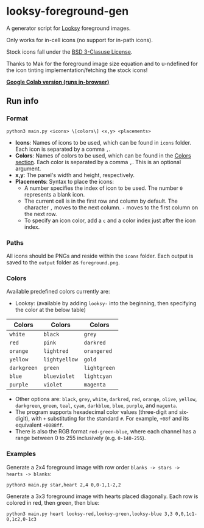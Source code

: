 # looksy-foreground-gen

A generator script for [Looksy](https://prodzpod.github.io/witness/editor.html) foreground images.

Only works for in-cell icons (no support for in-path icons).

Stock icons fall under the [BSD 3-Clasuse License](https://github.com/prodzpod/witness/blob/master/LICENSE).

Thanks to Mak for the foreground image size equation and to u-ndefined for the icon tinting implementation/fetching the stock icons!

**[Google Colab version (runs in-browser)](https://colab.research.google.com/drive/1P9meW2hCtEZAgQxFuaYNTFlxUSzxduGE)**

## Run info

### Format

```shell
python3 main.py <icons> \[colors\] <x,y> <placements>
```

- **Icons**: Names of icons to be used, which can be found in `icons` folder. Each icon is separated by a comma `,`.
- **Colors**: Names of colors to be used, which can be found in the [Colors section](#colors). Each color is separated by a comma `,`. This is an optional argument.
- **x,y**: The panel's width and height, respectively.
- **Placements**: Syntax to place the icons:
  - A number specifies the index of icon to be used. The number `0` represents a blank icon.
  - The current cell is in the first row and column by default. The character `,` moves to the next column. `-` moves to the first column on the next row.
  - To specify an icon color, add a `c` and a color index just after the icon index.

### Paths

All icons should be PNGs and reside within the `icons` folder. Each output is saved to the `output` folder as `foreground.png`.

### Colors

Available predefined colors currently are:

- Looksy: (available by adding `looksy-` into the beginning, then specifying the color at the below table)

| Colors      | Colors        | Colors       |
| ----------- | ------------- | ------------ |
| `white`     | `black`       | `grey`       |
| `red`       | `pink`        | `darkred`    |
| `orange`    | `lightred`    | `orangered`  |
| `yellow`    | `lightyellow` | `gold`       |
| `darkgreen` | `green`       | `lightgreen` |
| `blue`      | `blueviolet`  | `lightcyan`  |
| `purple`    | `violet`      | `magenta`    |

- Other options are: `black`, `grey`, `white`, `darkred`, `red`, `orange`, `olive`, `yellow`, `darkgreen`, `green`, `teal`, `cyan`, `darkblue`, `blue`, `purple`, and `magenta`.
- The program supports hexadecimal color values (three-digit and six-digit), with `+` substituting for the standard `#`. For example, `+08f` and its equivalent `+0088ff`.
- There is also the RGB format `red-green-blue`, where each channel has a range between 0 to 255 inclusively (e.g. `0-140-255`).

### Examples

Generate a 2x4 foreground image with row order `blanks -> stars -> hearts -> blanks`:

```shell
python3 main.py star,heart 2,4 0,0-1,1-2,2
```

Generate a 3x3 foreground image with hearts placed diagonally. Each row is colored in red, then green, then blue:

```shell
python3 main.py heart looksy-red,looksy-green,looksy-blue 3,3 0,0,1c1-0,1c2,0-1c3
```

